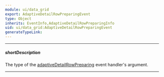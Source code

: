 ```yaml
---
module: ui/data_grid
export: AdaptiveDetailRowPreparingEvent
type: Object
inherits: EventInfo,AdaptiveDetailRowPreparingInfo
uid: ui/data_grid:AdaptiveDetailRowPreparingEvent
generateTypeLink: 
---
```

---
##### shortDescription
The type of the [adaptiveDetailRowPreparing]({basewidgetpath}/Events/#adaptiveDetailRowPreparing) event handler's argument.

---
<!-- Description goes here -->